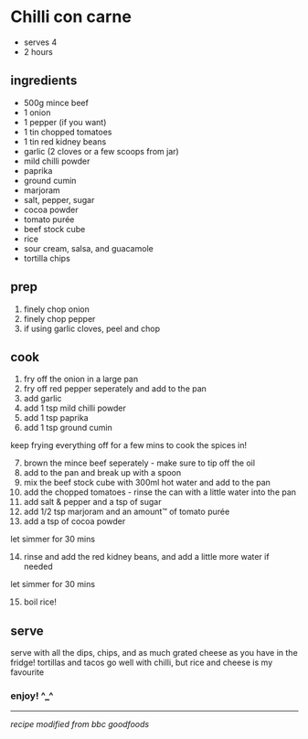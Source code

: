 # Chilli con carne

- serves 4
- 2 hours

## ingredients

- 500g mince beef
- 1 onion
- 1 pepper (if you want)
- 1 tin chopped tomatoes
- 1 tin red kidney beans
- garlic (2 cloves or a few scoops from jar)
- mild chilli powder
- paprika
- ground cumin
- marjoram
- salt, pepper, sugar
- cocoa powder
- tomato purée
- beef stock cube
- rice
- sour cream, salsa, and guacamole
- tortilla chips

## prep 

1. finely chop onion
2. finely chop pepper
3. if using garlic cloves, peel and chop

## cook

1. fry off the onion in a large pan
2. fry off red pepper seperately and add to the pan
3. add garlic
4. add 1 tsp mild chilli powder
5. add 1 tsp paprika
6. add 1 tsp ground cumin

keep frying everything off for a few mins to cook the spices in!

7. brown the mince beef seperately - make sure to tip off the oil
8. add to the pan and break up with a spoon
9. mix the beef stock cube with 300ml hot water and add to the pan
10. add the chopped tomatoes - rinse the can with a little water into the pan
11. add salt & pepper and a tsp of sugar
12. add 1/2 tsp marjoram and an amount™ of tomato purée
13. add a tsp of cocoa powder

let simmer for 30 mins

14. rinse and add the red kidney beans, and add a little more water if needed

let simmer for 30 mins

15. boil rice!

## serve

serve with all the dips, chips, and as much grated cheese as you have in the fridge! tortillas and tacos go well with chilli, but rice and cheese is my favourite

### enjoy! ^_^

---

*recipe modified from bbc goodfoods*